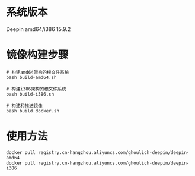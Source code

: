 # 系统版本

Deepin amd64/i386 15.9.2

# 镜像构建步骤

```shell
# 构建amd64架构的根文件系统
bash build-amd64.sh

# 构建i386架构的根文件系统
bash build-i386.sh

# 构建和推送镜像
bash build.docker.sh
```

# 使用方法
```shell
docker pull registry.cn-hangzhou.aliyuncs.com/ghoulich-deepin/deepin-amd64
docker pull registry.cn-hangzhou.aliyuncs.com/ghoulich-deepin/deepin-i386
```
